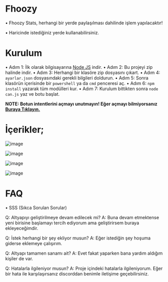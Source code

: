 # Fhoozy

• Fhoozy Stats, herhangi bir yerde paylaşılması dahilinde işlem yapılacaktır!

• Haricinde istediğiniz yerde kullanabilirsiniz.

# Kurulum

• Adım 1: İlk olarak bilgisayarına [Node JS](https://nodejs.org/en/) indir.
• Adım 2: Bu projeyi zip halinde indir.
• Adım 3: Herhangi bir klasöre zip dosyasını çıkart.
• Adım 4: `ayarlar.json` dosyasındaki gerekli bilgileri doldurun.
• Adım 5: Sonra klasörün içerisinde bir `powershell` ya da `cmd` penceresi aç.
• Adım 6: `npm install` yazarak tüm modülleri kur.
• Adım 7: Kurulum bittikten sonra `node can.js` yaz ve botu başlat.

**NOTE: Botun intentlerini açmayı unutmayın! Eğer açmayı bilmiyorsanız [Buraya Tıklayın.](https://fhoozy.is-a-cool-femboy.xyz/5t42EhZhj)**

# İçerikler;

![image](https://user-images.githubusercontent.com/75787893/162613855-685c2ce1-33a5-415e-a3d3-31c6821e997a.png)

![image](https://user-images.githubusercontent.com/75787893/162613876-a056cb04-b3f6-4108-9b9c-f2a1d693ee38.png)

![image](https://user-images.githubusercontent.com/75787893/162613952-5ae77845-f214-45ee-b479-34d2289e16c0.png)

![image](https://user-images.githubusercontent.com/75787893/162613902-e214386a-549d-45bb-9cd3-0b39c2b02f40.png)

# FAQ

• SSS (Sıkca Sorulan Sorular)

Q: Altyapıyı geliştirilmeye devam edilecek mi?
A: Buna devam etmektense yeni birisine başlamayı tercih ediyorum ama geliştirirsem buraya ekleyeceğimdir.

Q: İstek herhangi bir şey ekliyor musun?
A: Eğer istediğin şey hoşuma giderse eklemeye çalışırım.

Q: Altyapı tamamen sanamı ait?
A: Evet fakat yaparken bana yardım aldığım kişiler de var.

Q: Hatalarla ilgileniyor musun?
A: Proje içindeki hatalarla ilgileniyorum. Eğer bir hata ile karşılaşırsanız discorddan benimle iletişime geçebilirsiniz.
